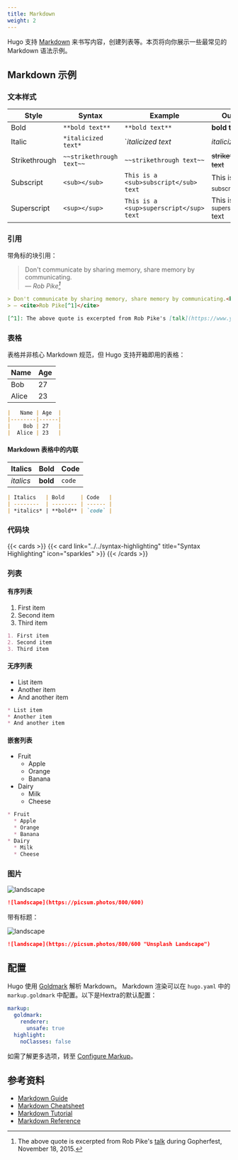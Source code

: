 ```yaml
---
title: Markdown
weight: 2
---
```


Hugo 支持 [Markdown](https://en.wikipedia.org/wiki/Markdown) 来书写内容，创建列表等。本页将向你展示一些最常见的 Markdown 语法示例。

<!--more-->

## Markdown 示例

### 文本样式

| Style   | Syntax     | Example   | Output   |
| --------  | -------- | ------ | ------ |
| Bold | `**bold text**` | `**bold text**` | **bold text** |
| Italic | `*italicized text*` | `*italicized text* | *italicized text* |
| Strikethrough | `~~strikethrough text~~` | `~~strikethrough text~~` | ~~strikethrough text~~ |
| Subscript | `<sub></sub>` | `This is a <sub>subscript</sub> text` | This is a <sub>subscript</sub> text |
| Superscript | `<sup></sup>` | `This is a <sup>superscript</sup> text` | This is a <sup>superscript</sup> text |

### 引用

带角标的块引用：

> Don't communicate by sharing memory, share memory by communicating.<br>
> — <cite>Rob Pike[^1]</cite>

[^1]: The above quote is excerpted from Rob Pike's [talk](https://www.youtube.com/watch?v=PAAkCSZUG1c) during Gopherfest, November 18, 2015.

```markdown {filename=Markdown}
> Don't communicate by sharing memory, share memory by communicating.<br>
> — <cite>Rob Pike[^1]</cite>

[^1]: The above quote is excerpted from Rob Pike's [talk](https://www.youtube.com/watch?v=PAAkCSZUG1c) during Gopherfest, November 18, 2015.
```

### 表格

表格并非核心 Markdown 规范，但 Hugo 支持开箱即用的表格：

|   Name | Age  |
|--------|------|
|    Bob | 27   |
|  Alice | 23   |

```markdown {filename=Markdown}
|   Name | Age  |
|--------|------|
|    Bob | 27   |
|  Alice | 23   |
```

#### Markdown 表格中的内联

| Italics   | Bold     | Code   |
| --------  | -------- | ------ |
| *italics* | **bold** | `code` |

```markdown {filename=Markdown}
| Italics   | Bold     | Code   |
| --------  | -------- | ------ |
| *italics* | **bold** | `code` |
```

### 代码块

{{< cards >}}
  {{< card link="../../syntax-highlighting" title="Syntax Highlighting" icon="sparkles" >}}
{{< /cards >}}

### 列表

#### 有序列表

1. First item
2. Second item
3. Third item

```markdown {filename=Markdown}
1. First item
2. Second item
3. Third item
```

#### 无序列表

* List item
* Another item
* And another item

```markdown {filename=Markdown}
* List item
* Another item
* And another item
```

#### 嵌套列表

* Fruit
  * Apple
  * Orange
  * Banana
* Dairy
  * Milk
  * Cheese

```markdown {filename=Markdown}
* Fruit
  * Apple
  * Orange
  * Banana
* Dairy
  * Milk
  * Cheese
```

### 图片

![landscape](https://picsum.photos/800/600)

```markdown {filename=Markdown}
![landscape](https://picsum.photos/800/600)
```

带有标题：

![landscape](https://picsum.photos/800/600 "Unsplash Landscape")

```markdown {filename=Markdown}
![landscape](https://picsum.photos/800/600 "Unsplash Landscape")
```

## 配置

Hugo 使用 [Goldmark](https://github.com/yuin/goldmark) 解析 Markdown。
Markdown 渲染可以在 `hugo.yaml` 中的 `markup.goldmark` 中配置。以下是Hextra的默认配置：

```yaml {filename="hugo.yaml"}
markup:
  goldmark:
    renderer:
      unsafe: true
  highlight:
    noClasses: false
```

如需了解更多选项，转至 [Configure Markup](https://gohugo.io/getting-started/configuration-markup/)。

## 参考资料

* [Markdown Guide](https://www.markdownguide.org/)
* [Markdown Cheatsheet](https://github.com/adam-p/markdown-here/wiki/Markdown-Cheatsheet)
* [Markdown Tutorial](https://www.markdowntutorial.com/)
* [Markdown Reference](https://commonmark.org/help/)
